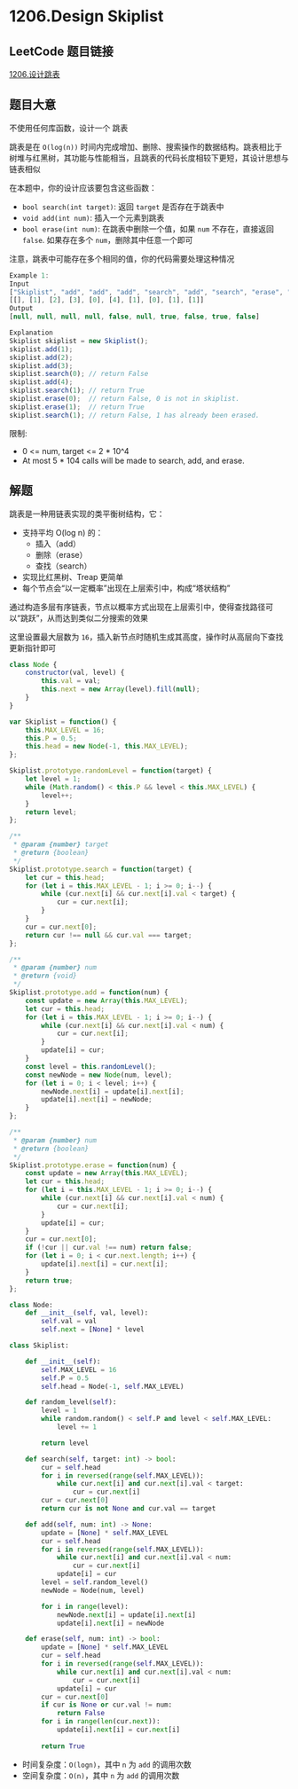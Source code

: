 # 1206.Design Skiplist

## LeetCode 题目链接

[1206.设计跳表](https://leetcode.cn/problems/design-skiplist/)

## 题目大意

不使用任何库函数，设计一个 跳表 

跳表是在 `O(log(n))` 时间内完成增加、删除、搜索操作的数据结构。跳表相比于树堆与红黑树，其功能与性能相当，且跳表的代码长度相较下更短，其设计思想与链表相似

在本题中，你的设计应该要包含这些函数：
- `bool search(int target)`: 返回 `target` 是否存在于跳表中
- `void add(int num)`: 插入一个元素到跳表
- `bool erase(int num)`: 在跳表中删除一个值，如果 `num` 不存在，直接返回 `false`. 如果存在多个 `num`，删除其中任意一个即可
  
注意，跳表中可能存在多个相同的值，你的代码需要处理这种情况

```js
Example 1:
Input
["Skiplist", "add", "add", "add", "search", "add", "search", "erase", "erase", "search"]
[[], [1], [2], [3], [0], [4], [1], [0], [1], [1]]
Output
[null, null, null, null, false, null, true, false, true, false]

Explanation
Skiplist skiplist = new Skiplist();
skiplist.add(1);
skiplist.add(2);
skiplist.add(3);
skiplist.search(0); // return False
skiplist.add(4);
skiplist.search(1); // return True
skiplist.erase(0);  // return False, 0 is not in skiplist.
skiplist.erase(1);  // return True
skiplist.search(1); // return False, 1 has already been erased.
```

限制:
- 0 <= num, target <= 2 * 10^4
- At most 5 * 104 calls will be made to search, add, and erase.

## 解题

跳表是一种用链表实现的类平衡树结构，它：
- 支持平均 O(log n) 的：
  - 插入（add）
  - 删除（erase）
  - 查找（search）
- 实现比红黑树、Treap 更简单
- 每个节点会“以一定概率”出现在上层索引中，构成“塔状结构”

通过构造多层有序链表，节点以概率方式出现在上层索引中，使得查找路径可以“跳跃”，从而达到类似二分搜索的效果

这里设置最大层数为 `16`，插入新节点时随机生成其高度，操作时从高层向下查找更新指针即可

```js
class Node {
    constructor(val, level) {
        this.val = val;
        this.next = new Array(level).fill(null);
    }
}

var Skiplist = function() {
    this.MAX_LEVEL = 16;
    this.P = 0.5;
    this.head = new Node(-1, this.MAX_LEVEL);
};

Skiplist.prototype.randomLevel = function(target) {
    let level = 1;
    while (Math.random() < this.P && level < this.MAX_LEVEL) {
        level++;
    }
    return level;
};

/** 
 * @param {number} target
 * @return {boolean}
 */
Skiplist.prototype.search = function(target) {
    let cur = this.head;
    for (let i = this.MAX_LEVEL - 1; i >= 0; i--) {
        while (cur.next[i] && cur.next[i].val < target) {
            cur = cur.next[i];
        }
    }
    cur = cur.next[0];
    return cur !== null && cur.val === target;
};

/** 
 * @param {number} num
 * @return {void}
 */
Skiplist.prototype.add = function(num) {
    const update = new Array(this.MAX_LEVEL);
    let cur = this.head;
    for (let i = this.MAX_LEVEL - 1; i >= 0; i--) {
        while (cur.next[i] && cur.next[i].val < num) {
            cur = cur.next[i];
        }
        update[i] = cur;
    }
    const level = this.randomLevel();
    const newNode = new Node(num, level);
    for (let i = 0; i < level; i++) {
        newNode.next[i] = update[i].next[i];
        update[i].next[i] = newNode;
    }
};

/** 
 * @param {number} num
 * @return {boolean}
 */
Skiplist.prototype.erase = function(num) {
    const update = new Array(this.MAX_LEVEL);
    let cur = this.head;
    for (let i = this.MAX_LEVEL - 1; i >= 0; i--) {
        while (cur.next[i] && cur.next[i].val < num) {
            cur = cur.next[i];
        }
        update[i] = cur;
    }
    cur = cur.next[0];
    if (!cur || cur.val !== num) return false;
    for (let i = 0; i < cur.next.length; i++) {
        update[i].next[i] = cur.next[i];
    }
    return true;
};
```
```python
class Node:
    def __init__(self, val, level):
        self.val = val
        self.next = [None] * level

class Skiplist:

    def __init__(self):
        self.MAX_LEVEL = 16
        self.P = 0.5
        self.head = Node(-1, self.MAX_LEVEL)

    def random_level(self):
        level = 1
        while random.random() < self.P and level < self.MAX_LEVEL:
            level += 1

        return level

    def search(self, target: int) -> bool:
        cur = self.head
        for i in reversed(range(self.MAX_LEVEL)):
            while cur.next[i] and cur.next[i].val < target:
                cur = cur.next[i]
        cur = cur.next[0]
        return cur is not None and cur.val == target

    def add(self, num: int) -> None:
        update = [None] * self.MAX_LEVEL
        cur = self.head
        for i in reversed(range(self.MAX_LEVEL)):
            while cur.next[i] and cur.next[i].val < num:
                cur = cur.next[i]
            update[i] = cur
        level = self.random_level()
        newNode = Node(num, level)

        for i in range(level):
            newNode.next[i] = update[i].next[i]
            update[i].next[i] = newNode

    def erase(self, num: int) -> bool:
        update = [None] * self.MAX_LEVEL
        cur = self.head
        for i in reversed(range(self.MAX_LEVEL)):
            while cur.next[i] and cur.next[i].val < num:
                cur = cur.next[i]
            update[i] = cur
        cur = cur.next[0]
        if cur is None or cur.val != num:
            return False
        for i in range(len(cur.next)):
            update[i].next[i] = cur.next[i]
            
        return True
```

- 时间复杂度：`O(logn)`，其中 `n` 为 `add` 的调用次数
- 空间复杂度：`O(n)`，其中 `n` 为 `add` 的调用次数